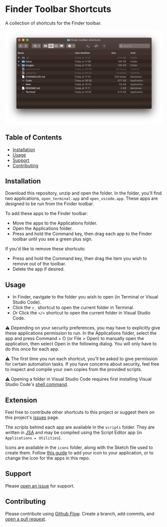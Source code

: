 # Finder Toolbar Shortcuts

A collection of shortcuts for the Finder toolbar.

<div style="text-align: center; width: 100%; max-width: 900px"><img src="https://github.com/steveruizok/finder-toolbar-shortcuts/blob/master/images/screenshot.png?raw=true"/></div>

## Table of Contents

- [Installation](#installation)
- [Usage](#usage)
- [Support](#support)
- [Contributing](#contributing)

## Installation

Download this repository, unzip and open the folder. In the folder, you'll find two applications, `open_terminal.app` and `open_vscode.app`. These apps are designed to be run from the Finder toolbar.

To add these apps to the Finder toolbar:

- Move the apps to the Applications folder.
- Open the Applications folder.
- Press and hold the Command key, then drag each app to the Finder toolbar until you see a green plus sign.

If you'd like to remove these shortcuts:

- Press and hold the Command key, then drag the item you wish to remove out of the toolbar.
- Delete the app if desired.

## Usage

- In Finder, navigate to the folder you wish to open (in Terminal or Visual Studio Code).
- Click the `>_` shortcut to open the current folder in Terminal.
- Or Click the `</>` shortcut to open the current folder in Visual Studio Code.

⚠️ Depending on your security preferences, you may have to explicitly give these applications permission to run. In the Applications folder, select the app and press Command + O (or File > Open) to manually open the application, then select Open in the following dialog. You will only have to do this once for each app.

⚠️ The first time you run each shortcut, you'll be asked to give permission for certain automation tasks. If you have concerns about security, feel free to inspect and compile your own copies from the provided scripts.

⚠️ Opening a folder in Visual Studio Code requires first installing Visual Studio Code's [shell command](https://code.visualstudio.com/docs/setup/mac#_launching-from-the-command-line).

## Extension

Feel free to contribute other shortcuts to this project or suggest them on this project's [issues](https://github.com/steveruizok/toolbar-code-shortcuts/issues/new) page.

The scripts behind each app are available in the `scripts` folder. They are written in [JSA](https://github.com/JXA-Cookbook/JXA-Cookbook) and may be compiled using the Script Editor app (in `⁨Applications⁩ ▸ ⁨Utilities⁩`).

Icons are available in the `icons` folder, along with the Sketch file used to create them. Follow [this guide](https://support.apple.com/kb/PH25383?locale=en_US) to add your icon to your application, or to change the icon for the apps in this repo.

## Support

Please [open an issue](https://github.com/steveruizok/toolbar-code-shortcuts/issues/new) for support.

## Contributing

Please contribute using [Github Flow](https://guides.github.com/introduction/flow/). Create a branch, add commits, and [open a pull request](https://github.com/steveruizok/toolbar-code-shortcuts/compare/).
